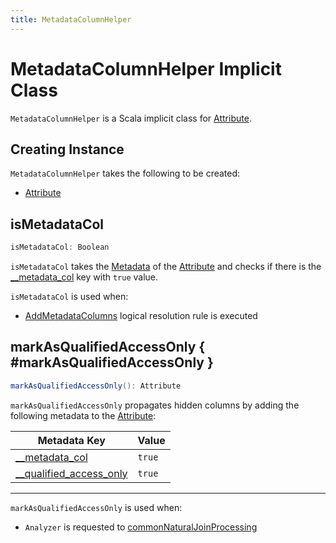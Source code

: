 ```yaml
---
title: MetadataColumnHelper
---
```


# MetadataColumnHelper Implicit Class

`MetadataColumnHelper` is a Scala implicit class for [Attribute](#attr).

## Creating Instance

`MetadataColumnHelper` takes the following to be created:

* <span id="attr"> [Attribute](../expressions/Attribute.md)

## <span id="isMetadataCol"> isMetadataCol

```scala
isMetadataCol: Boolean
```

`isMetadataCol` takes the [Metadata](../expressions/NamedExpression.md#metadata) of the [Attribute](#attr) and checks if there is the [__metadata_col](../connector/DataSourceV2Implicits.md#METADATA_COL_ATTR_KEY) key with `true` value.

`isMetadataCol` is used when:

* [AddMetadataColumns](../logical-analysis-rules/AddMetadataColumns.md) logical resolution rule is executed

## markAsQualifiedAccessOnly { #markAsQualifiedAccessOnly }

```scala
markAsQualifiedAccessOnly(): Attribute
```

`markAsQualifiedAccessOnly` propagates hidden columns by adding the following metadata to the [Attribute](#attr):

Metadata Key | Value
-------------|------
 [__metadata_col](#METADATA_COL_ATTR_KEY) | `true`
 [__qualified_access_only](#QUALIFIED_ACCESS_ONLY) | `true`

---

`markAsQualifiedAccessOnly` is used when:

* `Analyzer` is requested to [commonNaturalJoinProcessing](../Analyzer.md#commonNaturalJoinProcessing)
